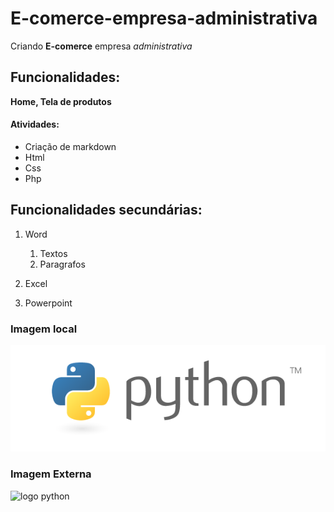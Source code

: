 # E-comerce-empresa-administrativa

Criando **E-comerce** empresa *administrativa*

## Funcionalidades:

**Home, Tela de produtos**

#### Atividades:

* Criação de markdown
* Html
* Css
* Php

## Funcionalidades secundárias:

1. Word
    1. Textos
    2. Paragrafos

2. Excel
3. Powerpoint

### Imagem local

![logo python](img/python-logo-master-v3-TM.png)


### Imagem Externa 

![logo python](https://www.python.org/static/community_logos/python-logo-master-v3-TM.png)
  

